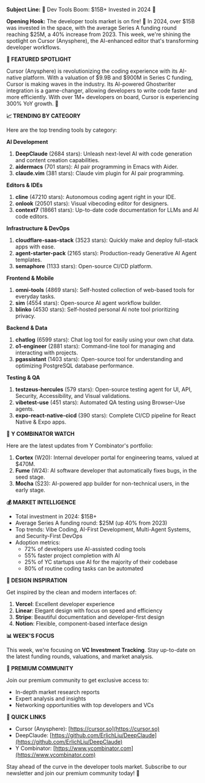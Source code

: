 **Subject Line:** 🚀 Dev Tools Boom: $15B+ Invested in 2024 🚀

**Opening Hook:** The developer tools market is on fire! 🚒 In 2024, over $15B was invested in the space, with the average Series A funding round reaching $25M, a 40% increase from 2023. This week, we're shining the spotlight on Cursor (Anysphere), the AI-enhanced editor that's transforming developer workflows.

**🌟 FEATURED SPOTLIGHT**

Cursor (Anysphere) is revolutionizing the coding experience with its AI-native platform. With a valuation of $9.9B and $900M in Series C funding, Cursor is making waves in the industry. Its AI-powered Ghostwriter integration is a game-changer, allowing developers to write code faster and more efficiently. With over 1M+ developers on board, Cursor is experiencing 300% YoY growth. 🚀

**📈 TRENDING BY CATEGORY**

Here are the top trending tools by category:

**AI Development**

1. **DeepClaude** (2684 stars): Unleash next-level AI with code generation and content creation capabilities.
2. **aidermacs** (701 stars): AI pair programming in Emacs with Aider.
3. **claude.vim** (381 stars): Claude vim plugin for AI pair programming.

**Editors & IDEs**

1. **cline** (47210 stars): Autonomous coding agent right in your IDE.
2. **onlook** (20501 stars): Visual vibecoding editor for designers.
3. **context7** (18661 stars): Up-to-date code documentation for LLMs and AI code editors.

**Infrastructure & DevOps**

1. **cloudflare-saas-stack** (3523 stars): Quickly make and deploy full-stack apps with ease.
2. **agent-starter-pack** (2165 stars): Production-ready Generative AI Agent templates.
3. **semaphore** (1133 stars): Open-source CI/CD platform.

**Frontend & Mobile**

1. **omni-tools** (4869 stars): Self-hosted collection of web-based tools for everyday tasks.
2. **sim** (4554 stars): Open-source AI agent workflow builder.
3. **blinko** (4530 stars): Self-hosted personal AI note tool prioritizing privacy.

**Backend & Data**

1. **chatlog** (6599 stars): Chat log tool for easily using your own chat data.
2. **o1-engineer** (2881 stars): Command-line tool for managing and interacting with projects.
3. **pgassistant** (1403 stars): Open-source tool for understanding and optimizing PostgreSQL database performance.

**Testing & QA**

1. **testzeus-hercules** (579 stars): Open-source testing agent for UI, API, Security, Accessibility, and Visual validations.
2. **vibetest-use** (451 stars): Automated QA testing using Browser-Use agents.
3. **expo-react-native-cicd** (390 stars): Complete CI/CD pipeline for React Native & Expo apps.

**🚀 Y COMBINATOR WATCH**

Here are the latest updates from Y Combinator's portfolio:

1. **Cortex** (W20): Internal developer portal for engineering teams, valued at $470M.
2. **Fume** (W24): AI software developer that automatically fixes bugs, in the seed stage.
3. **Mocha** (S23): AI-powered app builder for non-technical users, in the early stage.

**💰 MARKET INTELLIGENCE**

* Total investment in 2024: $15B+
* Average Series A funding round: $25M (up 40% from 2023)
* Top trends: Vibe Coding, AI-First Development, Multi-Agent Systems, and Security-First DevOps
* Adoption metrics:
	+ 72% of developers use AI-assisted coding tools
	+ 55% faster project completion with AI
	+ 25% of YC startups use AI for the majority of their codebase
	+ 80% of routine coding tasks can be automated

**🎨 DESIGN INSPIRATION**

Get inspired by the clean and modern interfaces of:

1. **Vercel**: Excellent developer experience
2. **Linear**: Elegant design with focus on speed and efficiency
3. **Stripe**: Beautiful documentation and developer-first design
4. **Notion**: Flexible, component-based interface design

**📊 WEEK'S FOCUS**

This week, we're focusing on **VC Investment Tracking**. Stay up-to-date on the latest funding rounds, valuations, and market analysis.

**🎯 PREMIUM COMMUNITY**

Join our premium community to get exclusive access to:

* In-depth market research reports
* Expert analysis and insights
* Networking opportunities with top developers and VCs

**🔗 QUICK LINKS**

* Cursor (Anysphere): [https://cursor.so](https://cursor.so)
* DeepClaude: [https://github.com/ErlichLiu/DeepClaude](https://github.com/ErlichLiu/DeepClaude)
* Y Combinator: [https://www.ycombinator.com](https://www.ycombinator.com)

Stay ahead of the curve in the developer tools market. Subscribe to our newsletter and join our premium community today! 🚀